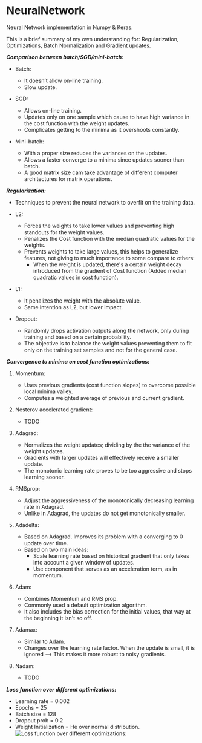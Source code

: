 # NeuralNetwork
Neural Network implementation in Numpy & Keras. 

This is a brief summary of my own understanding for: Regularization, Optimizations, Batch Normalization and Gradient updates.

_**Comparison between batch/SGD/mini-batch:**_
* Batch:
  * It doesn’t allow on-line training.
  * Slow update.

* SGD:
  * Allows on-line training.
  * Updates only on one sample which cause to have high variance in the cost function with the weight updates.
  * Complicates getting to the minima as it overshoots constantly.

* Mini-batch:
  * With a proper size reduces the variances on the updates.
  * Allows a faster converge to a minima since updates sooner than batch.
  * A good matrix size cam take advantage of different computer architectures for matrix operations.

_**Regularization:**_
* Techniques to prevent the neural network to overfit on the training data.
* L2:
  * Forces the weights to take lower values and preventing high standouts for the weight values.
  * Penalizes the Cost function with the median quadratic values for the weights.
  * Prevents weights to take large values, this helps to generalize features, not giving to much importance to some compare to others:
    * When the weight is updated, there's a certain weight decay introduced from the gradient of Cost function (Added median quadratic values in cost function).

* L1:
  * It penalizes the weight with the absolute value.
  * Same intention as L2, but lower impact.

* Dropout:
  * Randomly drops activation outputs along the network, only during training and based on a certain probability.
  * The objective is to balance the weight values preventing them to fit only on the training set samples and not for the general case.


_**Convergence to minima on cost function optimizations:**_
1. Momentum:
    * Uses previous gradients (cost function slopes) to overcome possible local minima valley.
    * Computes a weighted average of previous and current gradient.

2. Nesterov accelerated gradient:
    * TODO

3. Adagrad:
    * Normalizes the weight updates; dividing by the the variance of the weight updates.
    * Gradients with larger updates will effectively receive a smaller update.
    * The monotonic learning rate proves to be too aggressive and stops learning sooner.

4. RMSprop:
    * Adjust the aggressiveness of the monotonically decreasing learning rate in Adagrad.
    * Unlike in Adagrad, the updates do not get monotonically smaller.

5. Adadelta:
    * Based on Adagrad. Improves its problem with a converging to 0 update over time.
    * Based on two main ideas:
      * Scale learning rate based on historical gradient that only takes into account a given window of updates.
      * Use component that serves as an acceleration term, as in momentum.

6. Adam:
    * Combines Momentum and RMS prop.
    * Commonly used a default optimization algorithm.
    * It also includes the bias correction for the initial values, that way at the beginning it isn't so off.

7. Adamax:
    * Similar to Adam.
    * Changes over the learning rate factor. When the update is small, it is ignored --> This makes it more robust to noisy gradients.

8. Nadam:
    * TODO

_**Loss function over different optimizations:**_
* Learning rate = 0.002
* Epochs = 25
* Batch size = 128
* Dropout prob = 0.2
* Weight Initialization = He over normal distribution.
![Loss function over different optimizations:](https://github.com/AdalbertoCq/NeuralNetwork/tree/master/Plots%20%26%20Docs/Optimization_plots.png)

